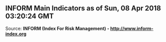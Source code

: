## INFORM Main Indicators as of Sun, 08 Apr 2018 03:20:24 GMT

Source: **INFORM (Index For Risk Management) - http://www.inform-index.org**
